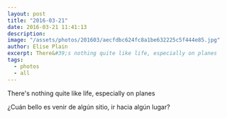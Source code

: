 ```yaml
---
layout: post
title: "2016-03-21"
date: 2016-03-21 11:41:13
description: 
image: "/assets/photos/201603/aecfdbc624fc8a1be632225c5f444e85.jpg"
author: Elise Plain
excerpt: There&#39;s nothing quite like life, especially on planes
tags: 
  - photos
  - all
---
```


There&#39;s nothing quite like life, especially on planes
<p></p>
<p>¿Cuán bello es venir de algún sitio, ir hacia algún lugar?</p>
